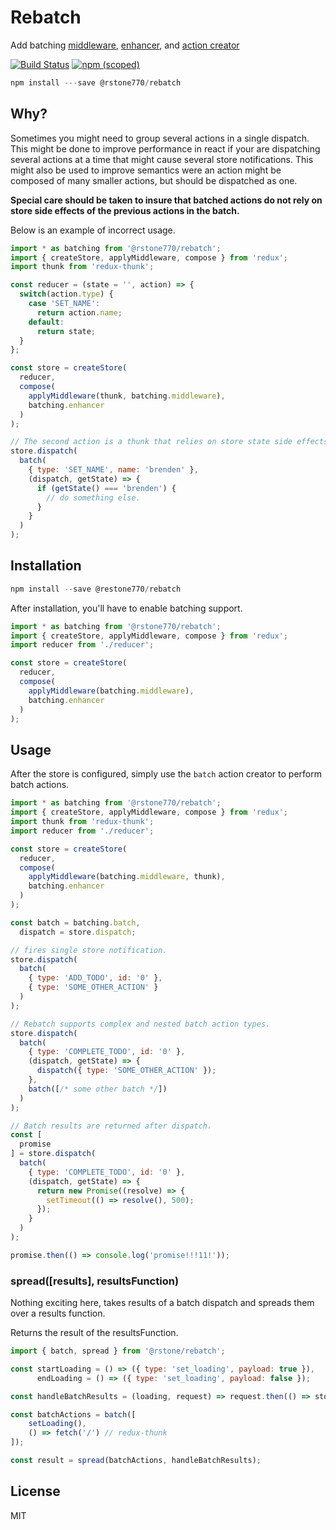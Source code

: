 Rebatch
=======

Add batching [middleware](http://redux.js.org/docs/Glossary.html#middleware), [enhancer](http://redux.js.org/docs/Glossary.html#store-enhancer), and [action creator](http://redux.js.org/docs/Glossary.html##action-creator)

[![Build Status](https://travis-ci.org/rstone770/rebatch.svg?branch=master)](https://travis-ci.org/rstone770/rebatch)
[![npm (scoped)](https://img.shields.io/npm/v/@rstone770/rebatch.svg?maxAge=2592000)](https://www.npmjs.com/package/@rstone770/rebatch)

```js
npm install ---save @rstone770/rebatch
```

## Why?

Sometimes you might need to group several actions in a single dispatch. This might be done to improve performance in react if your are dispatching several actions at a time that might cause several store notifications. This might also be used to improve semantics were an action might be composed of many smaller actions, but should be dispatched as one.

__Special care should be taken to insure that batched actions do not rely on store side effects of the previous actions in the batch.__

Below is an example of incorrect usage.

```js
import * as batching from '@rstone770/rebatch';
import { createStore, applyMiddleware, compose } from 'redux';
import thunk from 'redux-thunk';

const reducer = (state = '', action) => {
  switch(action.type) {
    case 'SET_NAME':
      return action.name;
    default:
      return state;
  }
};

const store = createStore(
  reducer,
  compose(
    applyMiddleware(thunk, batching.middleware),
    batching.enhancer
  )
);

// The second action is a thunk that relies on store state side effects which will not exist until the batch is executed.
store.dispatch(
  batch(
    { type: 'SET_NAME', name: 'brenden' },
    (dispatch, getState) => {
      if (getState() === 'brenden') {
        // do something else.
      }
    }
  )
);
```

## Installation

```js
npm install --save @restone770/rebatch
```

After installation, you'll have to enable batching support.

```js
import * as batching from '@rstone770/rebatch';
import { createStore, applyMiddleware, compose } from 'redux';
import reducer from './reducer';

const store = createStore(
  reducer,
  compose(
    applyMiddleware(batching.middleware),
    batching.enhancer
  )
);
```

## Usage

After the store is configured, simply use the `batch` action creator to perform batch actions.

```js
import * as batching from '@rstone770/rebatch';
import { createStore, applyMiddleware, compose } from 'redux';
import thunk from 'redux-thunk';
import reducer from './reducer';

const store = createStore(
  reducer,
  compose(
    applyMiddleware(batching.middleware, thunk),
    batching.enhancer
  )
);

const batch = batching.batch,
  dispatch = store.dispatch;

// fires single store notification.
store.dispatch(
  batch(
    { type: 'ADD_TODO', id: '0' },
    { type: 'SOME_OTHER_ACTION' }
  )
);

// Rebatch supports complex and nested batch action types.
store.dispatch(
  batch(
    { type: 'COMPLETE_TODO', id: '0' },
    (dispatch, getState) => {
      dispatch({ type: 'SOME_OTHER_ACTION' });
    },
    batch([/* some other batch */])
  )
);

// Batch results are returned after dispatch.
const [
  promise
] = store.dispatch(
  batch(
    { type: 'COMPLETE_TODO', id: '0' },
    (dispatch, getState) => {
      return new Promise((resolve) => {
        setTimeout(() => resolve(), 500);
      });
    }
  )
);

promise.then(() => console.log('promise!!!11!'));
```

### spread([results], resultsFunction)

Nothing exciting here, takes results of a batch dispatch and spreads them over a results function.

Returns the result of the resultsFunction.

```js
import { batch, spread } from '@rstone/rebatch';

const startLoading = () => ({ type: 'set_loading', payload: true }),
      endLoading = () => ({ type: 'set_loading', payload: false });

const handleBatchResults = (loading, request) => request.then(() => store.dispatch(endLoading()));

const batchActions = batch([
    setLoading(),
    () => fetch('/') // redux-thunk
]);

const result = spread(batchActions, handleBatchResults);
```

## License

MIT
